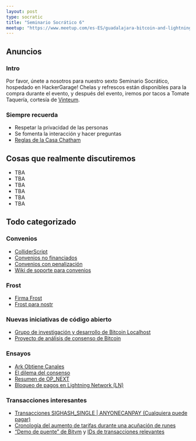 ```yaml
---
layout: post
type: socratic
title: "Seminario Socrático 6"
meetup: "https://www.meetup.com/es-ES/guadalajara-bitcoin-and-lightning/events/304905062/?eventorigin=group_events_list"
---
```


## Anuncios
### Intro
Por favor, únete a nosotros para nuestro sexto Seminario Socrático, hospedado en HackerGarage! Chelas y refrescos están disponibles para la compra durante el evento, y después del evento, iremos por tacos a Tomate Taquería, cortesía de [Vinteum](https://vinteum.org/).

### Siempre recuerda
- Respetar la privacidad de las personas
- Se fomenta la interacción y hacer preguntas
- [Reglas de la Casa Chatham](https://www.chathamhouse.org/about-us/chatham-house-rule)


## Cosas que realmente discutiremos

- TBA
- TBA
- TBA
- TBA
- TBA
- TBA

## Todo categorizado
### Convenios

- [ColliderScript](https://eprint.iacr.org/2024/1802)
- [Convenios no financiados](https://rubin.io/public/pdfs/unfedcovenants.pdf)
- [Convenios con penalización](https://groups.google.com/g/bitcoindev/c/nrgqIXL2Cyk/m/9epQ8CMcAwAJ?pli=1)
- [Wiki de soporte para convenios](https://en.bitcoin.it/wiki/Covenants_support)

### Frost

- [Firma Frost](https://groups.google.com/g/bitcoindev/c/PeMp2HQl-H4?pli=1)
- [Frost para nostr](https://www.frostr.org/)

### Nuevas iniciativas de código abierto

- [Grupo de investigación y desarrollo de Bitcoin Localhost](https://lclhost.org/)
- [Proyecto de análisis de consenso de Bitcoin](https://x.com/moneyball/status/1854585339119341796)

### Ensayos

- [Ark Obtiene Canales](https://arkdev.info/blog/bitcoin-virtual-channels/)
- [El dilema del consenso](https://x.com/jamesob/status/1857049961235403101)
- [Resumen de OP_NEXT](https://x.com/blockspacepod/status/1856344103341920718)
- [Bloqueo de pagos en Lightning Network (LN)](https://x.com/callebtc/status/1856679659523490046)

### Transacciones interesantes

- [Transacciones SIGHASH_SINGLE \| ANYONECANPAY (Cualquiera puede pagar)](https://x.com/sanket1729/status/1851824134680170792)
- [Cronología del aumento de tarifas durante una acuñación de runes](https://x.com/mononautical/status/1851830349208363379)
- [“Demo de puente” de Bitvm](https://www.bitcoinos.build/blog/its-alive-bos-and-merlin-execute-first-bitcoin-zk-bridge-transaction) y  [IDs de transacciones relevantes](https://x.com/BTC_OS/status/1861424064436273556)
